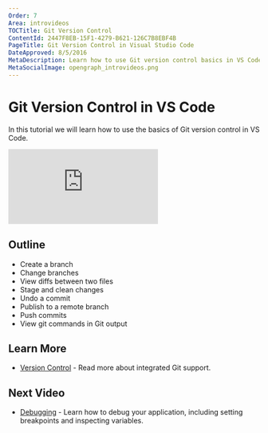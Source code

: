 ```yaml
---
Order: 7
Area: introvideos
TOCTitle: Git Version Control
ContentId: 2447F8EB-15F1-4279-B621-126C7B8EBF4B
PageTitle: Git Version Control in Visual Studio Code
DateApproved: 8/5/2016
MetaDescription: Learn how to use Git version control basics in VS Code.
MetaSocialImage: opengraph_introvideos.png
---
```


# Git Version Control in VS Code

In this tutorial we will learn how to use the basics of Git version control in VS Code. 

<iframe src="https://www.youtube.com/embed/AKNYgP0yEOY?rel=0&amp;disablekb=0&amp;modestbranding=1&amp;showinfo=0" frameborder="0" allowfullscreen></iframe>

## Outline

* Create a branch
* Change branches
* View diffs between two files
* Stage and clean changes
* Undo a commit
* Publish to a remote branch
* Push commits
* View git commands in Git output

## Learn More

* [Version Control](/docs/editor/versioncontrol.md) - Read more about integrated Git support. 

## Next Video

* [Debugging](/docs/introvideos/debugging.md) - Learn how to debug your application, including setting breakpoints and inspecting variables.
